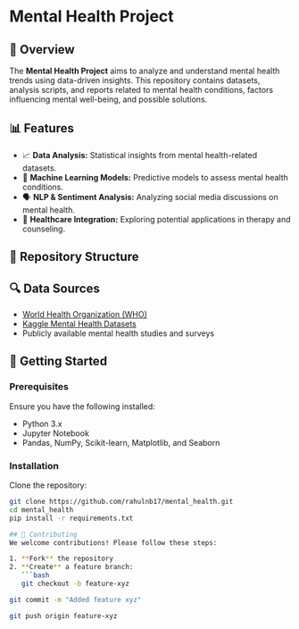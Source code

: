 

# Mental Health Project

## 📌 Overview
The **Mental Health Project** aims to analyze and understand mental health trends using data-driven insights. This repository contains datasets, analysis scripts, and reports related to mental health conditions, factors influencing mental well-being, and possible solutions.

## 📊 Features
- 📈 **Data Analysis:** Statistical insights from mental health-related datasets.
- 🧠 **Machine Learning Models:** Predictive models to assess mental health conditions.
- 🗣️ **NLP & Sentiment Analysis:** Analyzing social media discussions on mental health.
- 🏥 **Healthcare Integration:** Exploring potential applications in therapy and counseling.

## 📂 Repository Structure


## 🔍 Data Sources
- [World Health Organization (WHO)](https://www.who.int/)
- [Kaggle Mental Health Datasets](https://www.kaggle.com/datasets)
- Publicly available mental health studies and surveys

## 🚀 Getting Started
### Prerequisites
Ensure you have the following installed:
- Python 3.x
- Jupyter Notebook
- Pandas, NumPy, Scikit-learn, Matplotlib, and Seaborn

### Installation
Clone the repository:

```bash
git clone https://github.com/rahulnb17/mental_health.git
cd mental_health
pip install -r requirements.txt

## 📢 Contributing  
We welcome contributions! Please follow these steps:  

1. **Fork** the repository  
2. **Create** a feature branch:  
   ```bash
   git checkout -b feature-xyz

git commit -m "Added feature xyz"

git push origin feature-xyz

